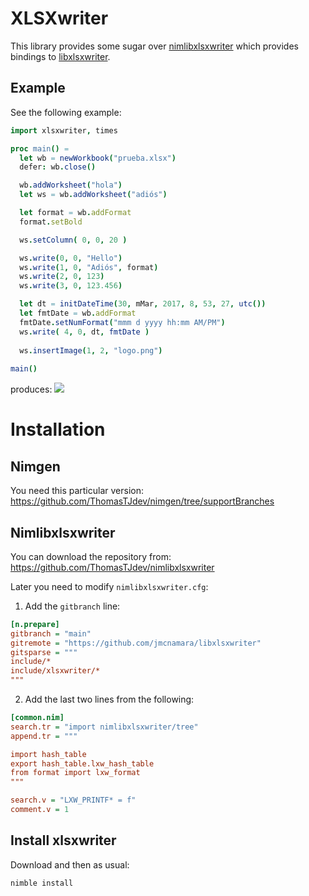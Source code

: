 # XLSXwriter
This library provides some sugar over [nimlibxlsxwriter](https://github.com/KeepCoolWithCoolidge/nimlibxlsxwriter) which provides bindings to [libxlsxwriter](https://github.com/jmcnamara/libxlsxwriter).

## Example
See the following example:
```nim
import xlsxwriter, times

proc main() =
  let wb = newWorkbook("prueba.xlsx")
  defer: wb.close()

  wb.addWorksheet("hola")
  let ws = wb.addWorksheet("adiós")

  let format = wb.addFormat
  format.setBold

  ws.setColumn( 0, 0, 20 )

  ws.write(0, 0, "Hello")  
  ws.write(1, 0, "Adiós", format)   
  ws.write(2, 0, 123)
  ws.write(3, 0, 123.456)  

  let dt = initDateTime(30, mMar, 2017, 8, 53, 27, utc())
  let fmtDate = wb.addFormat
  fmtDate.setNumFormat("mmm d yyyy hh:mm AM/PM")
  ws.write( 4, 0, dt, fmtDate )
  
  ws.insertImage(1, 2, "logo.png")
  
main()
```
produces:
![](https://i.imgur.com/OcHGzvV.png)

# Installation
## Nimgen
You need this particular version: https://github.com/ThomasTJdev/nimgen/tree/supportBranches

## Nimlibxlsxwriter
You can download the repository from: https://github.com/ThomasTJdev/nimlibxlsxwriter

Later you need to modify `nimlibxlsxwriter.cfg`:
1. Add the `gitbranch` line:

```ini
[n.prepare]
gitbranch = "main"
gitremote = "https://github.com/jmcnamara/libxlsxwriter"
gitsparse = """
include/*
include/xlsxwriter/*
"""
```
2. Add the last two lines from the following:
```ini
[common.nim]
search.tr = "import nimlibxlsxwriter/tree"
append.tr = """

import hash_table
export hash_table.lxw_hash_table
from format import lxw_format
"""

search.v = "LXW_PRINTF* = f"
comment.v = 1
```

## Install xlsxwriter
Download and then as usual:
```
nimble install
```
